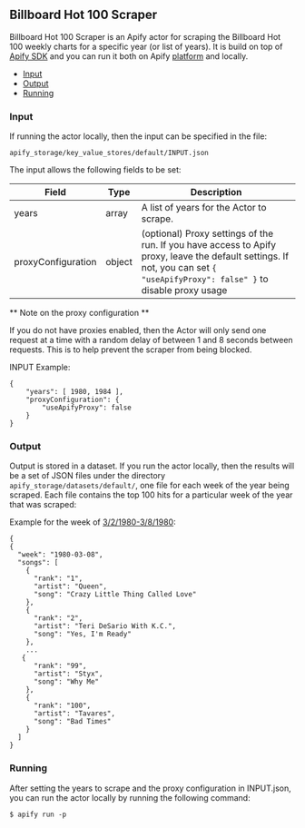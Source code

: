 ## Billboard Hot 100 Scraper

Billboard Hot 100 Scraper is an Apify actor for scraping the Billboard Hot 100 weekly charts for a
specific year (or list of years). It is build on top of [Apify SDK](https://sdk.apify.com/) and you
can run it both on Apify [platform](https://my.apify.com/) and locally.

- [Input](#input)
- [Output](#output)
- [Running](#running)

### Input

If running the actor locally, then the input can be specified in the file:

    apify_storage/key_value_stores/default/INPUT.json

The input allows the following fields to be set:


| Field | Type | Description |
| ----- | ---- | ----------- |
| years | array | A list of years for the Actor to scrape.
| proxyConfiguration | object | (optional) Proxy settings of the run. If you have access to Apify proxy, leave the default settings. If not, you can set `{ "useApifyProxy": false" }` to disable proxy usage |

** Note on the proxy configuration **

If you do not have proxies enabled, then the Actor will only send one request at a time with a random
delay of between 1 and 8 seconds between requests. This is to help prevent the scraper from being blocked.

INPUT Example:

```
{
    "years": [ 1980, 1984 ],
    "proxyConfiguration": {
        "useApifyProxy": false
    }
}
```

### Output

Output is stored in a dataset. If you run the actor locally, then the results will be a set of JSON files under 
the directory `apify_storage/datasets/default/`, one file for each week of the year being scraped. Each file 
contains the top 100 hits for a particular week of the year that was scraped:

Example for the week of [3/2/1980-3/8/1980](https://www.billboard.com/charts/hot-100/1980-03-08):

```
{
{
  "week": "1980-03-08",
  "songs": [
    {
      "rank": "1",
      "artist": "Queen",
      "song": "Crazy Little Thing Called Love"
    },
    {
      "rank": "2",
      "artist": "Teri DeSario With K.C.",
      "song": "Yes, I'm Ready"
    },
    ...
   {
      "rank": "99",
      "artist": "Styx",
      "song": "Why Me"
    },
    {
      "rank": "100",
      "artist": "Tavares",
      "song": "Bad Times"
    }
  ]
}
```

### Running

After setting the years to scrape and the proxy configuration in INPUT.json, you can 
run the actor locally by running the following command:

    $ apify run -p